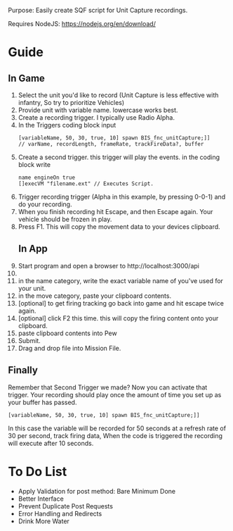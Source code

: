 Purpose: Easily create SQF script for Unit Capture recordings.

Requires NodeJS: https://nodejs.org/en/download/

<h1>Guide</h1>

<h2>In Game</h2>

<ol>

   <li>Select the unit you'd like to record (Unit Capture is less effective with infantry, So try to prioritize Vehicles)</li>

   <li>Provide unit with variable name. lowercase works best.</li>

   <li>Create a recording trigger. I typically use Radio Alpha.</li>

   <li>In the Triggers coding block input

```
[variableName, 50, 30, true, 10] spawn BIS_fnc_unitCapture;]]
// varName, recordLength, frameRate, trackFireData?, buffer
```

   </li>

   <li>Create a second trigger. this trigger will play the events. in the coding block write

```
name engineOn true
[]execVM "filename.ext" // Executes Script.
```

   </li>

   <li>Trigger recording trigger (Alpha in this example, by pressing 0-0-1) and do your recording.</li>

   <li>When you finish recording hit Escape, and then Escape again. Your vehicle should be frozen in play.</li>

   <li>Press F1. This will copy the movement data to your devices clipboard.</li>

   <h2>In App</h2>

   <li>Start program and open a browser to http://localhost:3000/api<li>

   <li>in the name category, write the exact variable name of you've used for your unit.</li>

   <li>in the move category, paste your clipboard contents.</li>

   <li>[optional] to get firing tracking go back into game and hit escape twice again.</li>

   <li>[optional] click F2 this time. this will copy the firing content onto your clipboard.</li>

   <li>paste clipboard contents into Pew</li>

   <li>Submit.</li>

   <li>Drag and drop file into Mission File.</li>

</ol>

<h2>Finally</h2>

Remember that Second Trigger we made? Now you can activate that trigger. Your recording should play once the amount of time you set up as your buffer has passed.

```
[variableName, 50, 30, true, 10] spawn BIS_fnc_unitCapture;]]
```

In this case the variable will be recorded for 50 seconds at a refresh rate of 30 per second, track firing data, When the code is triggered the recording will execute after 10 seconds.

<h1>To Do List</h1>

<ul>
   <li>Apply Validation for post method: Bare Minimum Done</li>
   <li>Better Interface</li>
   <li>Prevent Duplicate Post Requests</li>
   <li>Error Handling and Redirects</li>
   <li>Drink More Water</li>
</ul>
